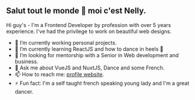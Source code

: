 
## Salut tout le monde 👋 moi c'est Nelly.

Hi guy's - I'm a Frontend Developer by profession with over 5 years experience. I've had the privilege to work on beautiful web designs.

- 🔭 I’m currently working personal projects.
- 🌱 I’m currently learning ReactJS and how to dance in heels 👠
- 🤔 I’m looking for mentorship with a Senior in Web development and business.
- 💬 Ask me about VueJS and NuxtJS, Dance and some French.
- 📫 How to reach me: [profile website](nellymoseki.co.za).
- ⚡ Fun fact: I'm a self taught french speaking young lady and I'm a great dancer.

<!--
## Hi there 👋
**Paris2020/Paris2020** is a ✨ _special_ ✨ repository because its `README.md` (this file) appears on your GitHub profile.

Here are some ideas to get you started:

- 🔭 I’m currently working on ...
- 🌱 I’m currently learning ...
- 👯 I’m looking to collaborate on ...
- 🤔 I’m looking for help with ...
- 💬 Ask me about ...
- 📫 How to reach me: ...
- 😄 Pronouns: ...
- ⚡ Fun fact: ...
-->
